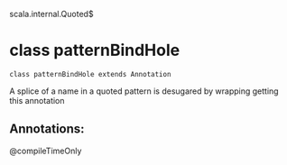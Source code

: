 scala.internal.Quoted$
# class patternBindHole

<pre><code class="language-scala" >class patternBindHole extends Annotation</pre></code>
A splice of a name in a quoted pattern is desugared by wrapping getting this annotation

## Annotations:
@compileTimeOnly 
